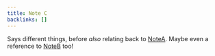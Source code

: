 ```yaml
---
title: Note C
backlinks: []
---
```


Says different things, before _also_ relating back to [NoteA](./notea). Maybe even a reference to [NoteB](./noteb) too!

